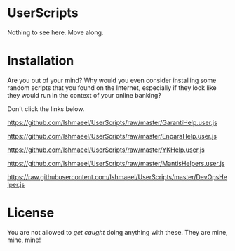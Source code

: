 # UserScripts

Nothing to see here. Move along.

# Installation

Are you out of your mind? Why would you even consider installing some random scripts that you found on the Internet, especially if they look like they would run in the context of your online banking?  

Don't click the links below.

https://github.com/Ishmaeel/UserScripts/raw/master/GarantiHelp.user.js

https://github.com/Ishmaeel/UserScripts/raw/master/EnparaHelp.user.js

https://github.com/Ishmaeel/UserScripts/raw/master/YKHelp.user.js

https://github.com/Ishmaeel/UserScripts/raw/master/MantisHelpers.user.js

https://raw.githubusercontent.com/Ishmaeel/UserScripts/master/DevOpsHelper.js

# License

You are not allowed to *get caught* doing anything with these. They are mine, mine, mine!
